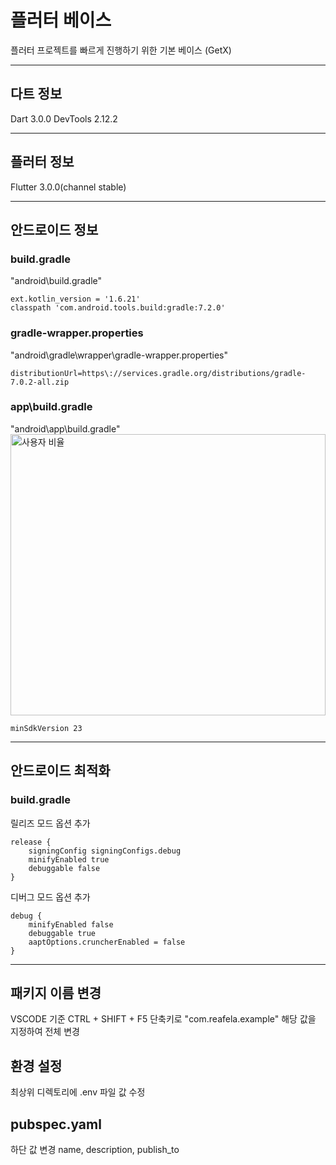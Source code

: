 # 플러터 베이스

플러터 프로젝트를 빠르게 진행하기 위한 기본 베이스 (GetX)

---

## 다트 정보

Dart 3.0.0
DevTools 2.12.2

---

## 플러터 정보

Flutter 3.0.0(channel stable)

---

## 안드로이드 정보

### build.gradle

"android\build.gradle"
```
ext.kotlin_version = '1.6.21'   
classpath 'com.android.tools.build:gradle:7.2.0'
```

### gradle-wrapper.properties

"android\gradle\wrapper\gradle-wrapper.properties"
```
distributionUrl=https\://services.gradle.org/distributions/gradle-7.0.2-all.zip
```

### app\build.gradle

"android\app\build.gradle"
<img src="https://postfiles.pstatic.net/MjAyMjA1MTRfMyAg/MDAxNjUyNTA5NDk4NjU0.fIImQ3l912o0KImUXQp0xQ6CpM2kPV28PK8c3Sxcb5og.nzsvnMoWbqZJcQOzOGI9D_9ubUa4nzh1ya6py6G6rfAg.PNG.phongdaegi/image.png?type=w773" width="100%" height="450px" alt="사용자 비율"></img>
```
minSdkVersion 23
```

---

## 안드로이드 최적화

### build.gradle

릴리즈 모드 옵션 추가
```
release {
    signingConfig signingConfigs.debug
    minifyEnabled true
    debuggable false
}
```

디버그 모드 옵션 추가
```
debug {
    minifyEnabled false
    debuggable true
    aaptOptions.cruncherEnabled = false
}
```

---

## 패키지 이름 변경

VSCODE 기준
CTRL + SHIFT + F5 단축키로
"com.reafela.example" 해당 값을 지정하여 전체 변경

## 환경 설정

최상위 디렉토리에 .env 파일 값 수정

## pubspec.yaml

하단 값 변경
name, description, publish_to
